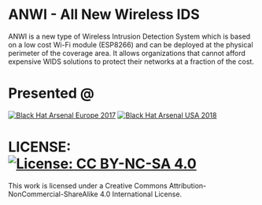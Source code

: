 # ANWI - All New Wireless IDS

ANWI is a new type of Wireless Intrusion Detection System which is based on a low cost Wi-Fi module (ESP8266) and can be deployed at the physical perimeter of the coverage area. It allows organizations that cannot afford expensive WIDS solutions to protect their networks at a fraction of the cost.

# Presented @

<a href="https://www.toolswatch.org/2017/09/black-hat-arsenal-europe-2017-lineup/"><img alt="Black Hat Arsenal Europe 2017" src="https://raw.githubusercontent.com/toolswatch/badges/master/arsenal/europe/2017.svg?sanitize=true" /></a>
<a href="http://www.toolswatch.org/2018/05/black-hat-arsenal-usa-2018-the-w0w-lineup/"><img alt="Black Hat Arsenal USA 2018" src="https://raw.githubusercontent.com/toolswatch/badges/master/arsenal/usa/2018.svg?sanitize=true" /></a>

# LICENSE: [![License: CC BY-NC-SA 4.0](https://licensebuttons.net/l/by-nc-sa/4.0/80x15.png)](https://creativecommons.org/licenses/by-nc-sa/4.0/)


This work is licensed under a Creative Commons Attribution-NonCommercial-ShareAlike 4.0 International License.
